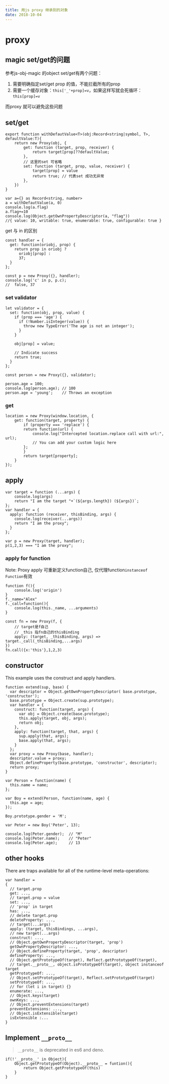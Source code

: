 ```yaml
---
title: 用js proxy 继承别的对象
date: 2018-10-04
---
```

# proxy
## magic set/get的问题
参考js-obj-magic 的object set/get有两个问题：
1. 需要明确指定set/get prop 的值，不能拦截所有的prop
1. 需要一个缓存对象：`this['_'+prop]=v`，如果这样写就会死循环：`this[prop]=v`

而proxy 就可以避免这些问题

## set/get
    export function withDefautValue<T>(obj:Record<string|symbol, T>, defaultValue:T){
        return new Proxy(obj, {
            get: function (target, prop, receiver) {
                return target[prop]??defaultValue;
            },
            // 这里的set 可省略
            set: function (target, prop, value, receiver) {
                target[prop] = value
                return true; // 代表set 成功无异常
            },
        })
    }

    var a={} as Record<string, number>
    a = withDefautValue(a, 0)
    console.log(a.flag)
    a.flag+=10
    console.log(Object.getOwnPropertyDescriptor(a, "flag"))
    //{ value: 10, writable: true, enumerable: true, configurable: true }

get 与 in 的区别

    const handler = {
      get: function(oriobj, prop) {
        return prop in oriobj ?
          oriobj[prop] :
          37;
      }
    };

    const p = new Proxy({}, handler);
    console.log('c' in p, p.c);
    //  false, 37


### set validator
    let validator = {
      set: function(obj, prop, value) {
        if (prop === 'age') {
          if (!Number.isInteger(value)) {
            throw new TypeError('The age is not an integer');
          }
        }

        obj[prop] = value;

        // Indicate success
        return true;
      }
    };

    const person = new Proxy({}, validator);

    person.age = 100;
    console.log(person.age); // 100
    person.age = 'young';    // Throws an exception

### get

    location = new Proxy(window.location, {
        get: function(target, property) {
            if (property === 'replace') {
            return function(url) {
                console.log("Intercepted location.replace call with url:", url);
                // You can add your custom logic here
            };
            }
            return target[property];
        }
    });

## apply

    var target = function (...args) { 
        console.log(args)
        return "I am the target "+`(${args.length}) (${args})`; 
    };
    var handler = {
      apply: function (receiver, thisBinding, args) {
        console.log(receiver(...args))
        return "I am the proxy";
      }
    };

    var p = new Proxy(target, handler);
    p(1,2,3) === "I am the proxy";

### apply for function
Note: Proxy apply 可重新定义function自己, 仅代理function`instanceof Function`有效

    function f(){
        console.log('origin')
    }
    f._name="Alex"
    f._call=function(){
        console.log(this._name, ...arguments)
    }

    const fn = new Proxy(f, {
        // target是f自己
        // _this 指fn自己的thisBinding
        apply: (target, _thisBinding, args) => target._call(_thisBinding,...args)
    })
    fn.call({x:'this'},1,2,3)

## constructor
This example uses the construct and apply handlers.

    function extend(sup, base) {
      var descriptor = Object.getOwnPropertyDescriptor( base.prototype, 'constructor');
      base.prototype = Object.create(sup.prototype);
      var handler = {
        construct: function(target, args) {
          var obj = Object.create(base.prototype);
          this.apply(target, obj, args);
          return obj;
        },
        apply: function(target, that, args) {
          sup.apply(that, args);
          base.apply(that, args);
        }
      };
      var proxy = new Proxy(base, handler);
      descriptor.value = proxy;
      Object.defineProperty(base.prototype, 'constructor', descriptor);
      return proxy;
    }

    var Person = function(name) {
      this.name = name;
    };

    var Boy = extend(Person, function(name, age) {
      this.age = age;
    });

    Boy.prototype.gender = 'M';

    var Peter = new Boy('Peter', 13);

    console.log(Peter.gender);  // "M"
    console.log(Peter.name);    // "Peter"
    console.log(Peter.age);     // 13

## other hooks
There are traps available for all of the runtime-level meta-operations:

    var handler =
    {
      // target.prop
      get: ...,
      // target.prop = value
      set: ...,
      // 'prop' in target
      has: ...,
      // delete target.prop
      deleteProperty: ...,
      // target(...args)
      apply: (target, thisBindings, ...args),
      // new target(...args)
      construct: ...,
      // Object.getOwnPropertyDescriptor(target, 'prop')
      getOwnPropertyDescriptor: ...,
      // Object.defineProperty(target, 'prop', descriptor)
      defineProperty: ...,
      // Object.getPrototypeOf(target), Reflect.getPrototypeOf(target),
      // target.__proto__, object.isPrototypeOf(target), object instanceof target
      getPrototypeOf: ...,
      // Object.setPrototypeOf(target), Reflect.setPrototypeOf(target)
      setPrototypeOf: ...,
      // for (let i in target) {}
      enumerate: ...,
      // Object.keys(target)
      ownKeys: ...,
      // Object.preventExtensions(target)
      preventExtensions: ...,
      // Object.isExtensible(target)
      isExtensible :...
    }

## Implement `__proto__`
> `__proto__` is deprecated in es6 and deno. 

    if(!'__proto__' in Object){
        Object.getPrototypeOf(Object).__proto__ = funtion(){
            return Object.getPrototypeOf(this)
        }
    }
